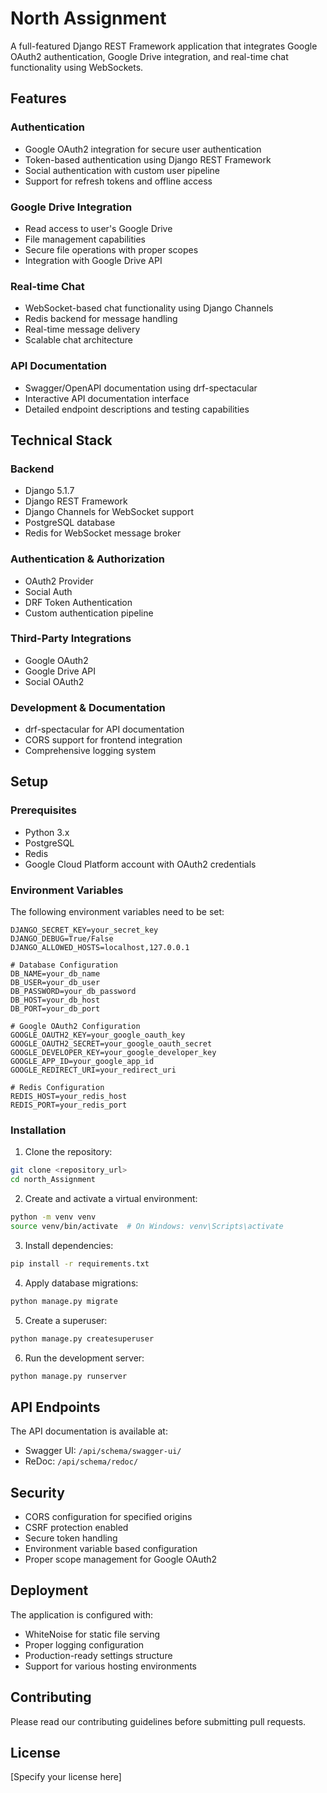 # North Assignment

A full-featured Django REST Framework application that integrates Google OAuth2 authentication, Google Drive integration, and real-time chat functionality using WebSockets.

## Features

### Authentication
- Google OAuth2 integration for secure user authentication
- Token-based authentication using Django REST Framework
- Social authentication with custom user pipeline
- Support for refresh tokens and offline access

### Google Drive Integration
- Read access to user's Google Drive
- File management capabilities
- Secure file operations with proper scopes
- Integration with Google Drive API

### Real-time Chat
- WebSocket-based chat functionality using Django Channels
- Redis backend for message handling
- Real-time message delivery
- Scalable chat architecture

### API Documentation
- Swagger/OpenAPI documentation using drf-spectacular
- Interactive API documentation interface
- Detailed endpoint descriptions and testing capabilities

## Technical Stack

### Backend
- Django 5.1.7
- Django REST Framework
- Django Channels for WebSocket support
- PostgreSQL database
- Redis for WebSocket message broker

### Authentication & Authorization
- OAuth2 Provider
- Social Auth
- DRF Token Authentication
- Custom authentication pipeline

### Third-Party Integrations
- Google OAuth2
- Google Drive API
- Social OAuth2

### Development & Documentation
- drf-spectacular for API documentation
- CORS support for frontend integration
- Comprehensive logging system

## Setup

### Prerequisites
- Python 3.x
- PostgreSQL
- Redis
- Google Cloud Platform account with OAuth2 credentials

### Environment Variables
The following environment variables need to be set:

```
DJANGO_SECRET_KEY=your_secret_key
DJANGO_DEBUG=True/False
DJANGO_ALLOWED_HOSTS=localhost,127.0.0.1

# Database Configuration
DB_NAME=your_db_name
DB_USER=your_db_user
DB_PASSWORD=your_db_password
DB_HOST=your_db_host
DB_PORT=your_db_port

# Google OAuth2 Configuration
GOOGLE_OAUTH2_KEY=your_google_oauth_key
GOOGLE_OAUTH2_SECRET=your_google_oauth_secret
GOOGLE_DEVELOPER_KEY=your_google_developer_key
GOOGLE_APP_ID=your_google_app_id
GOOGLE_REDIRECT_URI=your_redirect_uri

# Redis Configuration
REDIS_HOST=your_redis_host
REDIS_PORT=your_redis_port
```

### Installation

1. Clone the repository:
```bash
git clone <repository_url>
cd north_Assignment
```

2. Create and activate a virtual environment:
```bash
python -m venv venv
source venv/bin/activate  # On Windows: venv\Scripts\activate
```

3. Install dependencies:
```bash
pip install -r requirements.txt
```

4. Apply database migrations:
```bash
python manage.py migrate
```

5. Create a superuser:
```bash
python manage.py createsuperuser
```

6. Run the development server:
```bash
python manage.py runserver
```

## API Endpoints

The API documentation is available at:
- Swagger UI: `/api/schema/swagger-ui/`
- ReDoc: `/api/schema/redoc/`

## Security

- CORS configuration for specified origins
- CSRF protection enabled
- Secure token handling
- Environment variable based configuration
- Proper scope management for Google OAuth2

## Deployment

The application is configured with:
- WhiteNoise for static file serving
- Proper logging configuration
- Production-ready settings structure
- Support for various hosting environments

## Contributing

Please read our contributing guidelines before submitting pull requests.

## License

[Specify your license here] 